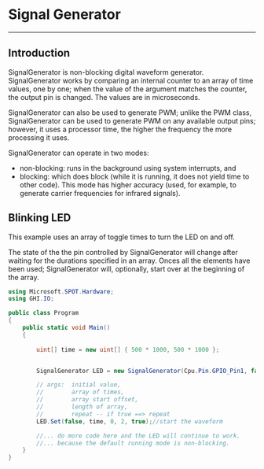 # Signal Generator
---

## Introduction
SignalGenerator is non-blocking digital waveform generator. SignalGenerator works by comparing an internal counter to an array of time values, one by one; when the value of the argument matches the counter, the output pin is changed. The values are in microseconds.

SignalGenerator can also be used to generate PWM; unlike the PWM class, SignalGenerator can be used to generate PWM on any available output pins; however, it uses a processor time, the higher the frequency the more processing it uses.

SignalGenerator can operate in two modes:

* non-blocking: runs in the background using system interrupts, and
* blocking: which does block (while it is running, it does not yield time to other code).  This mode has higher accuracy (used, for example, to generate carrier frequencies for infrared signals).

## Blinking LED
This example uses an array of toggle times to turn the LED on and off. 

The state of the the pin controlled by SignalGenerator will change after waiting for the durations specified in an array. Onces all the elements have been used; SignalGenerator will, optionally, start over at the beginning of the array.

```cs
using Microsoft.SPOT.Hardware;
using GHI.IO;

public class Program
{
    public static void Main()
    {
        
        uint[] time = new uint[] { 500 * 1000, 500 * 1000 };


        SignalGenerator LED = new SignalGenerator(Cpu.Pin.GPIO_Pin1, false);

        // args:  initial value,
        //        array of times,
        //        array start offset,
        //        length of array,
        //        repeat -- if true ==> repeat
        LED.Set(false, time, 0, 2, true);//start the waveform

        //... do more code here and the LED will continue to work.
        //... because the default running mode is non-blocking.
    }
}
```
